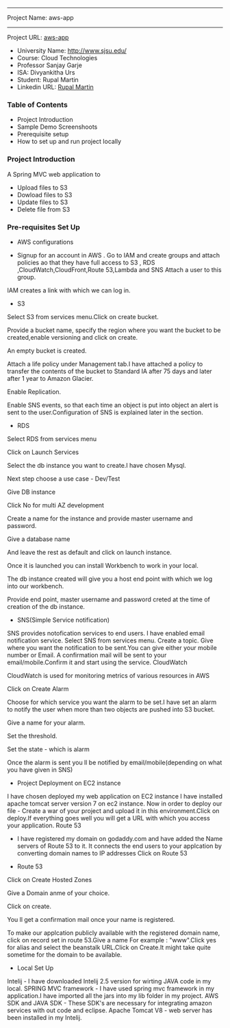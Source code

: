 ******************************
Project Name: aws-app
******************************

Project URL: [aws-app](http://www.rupalmartin.com/AWSApp-1.0-SNAPSHOT)

* University Name: http://www.sjsu.edu/
* Course: Cloud Technologies
* Professor Sanjay Garje
* ISA: Divyankitha Urs
* Student: Rupal Martin 
* Linkedin URL: [Rupal Martin](https://www.linkedin.com/in/rupal-martin-34272272/)

### Table of Contents
* Project Introduction
* Sample Demo Screenshoots
* Prerequisite setup
* How to set up and run project locally

### Project Introduction
A Spring MVC web application to
* Upload files to S3
* Dowload files to S3
* Update files to S3
* Delete file from S3

### Pre-requisites Set Up

* AWS configurations

* Signup for an account in AWS
. Go to IAM and create groups and attach policies ao that they have full access to S3 , RDS ,CloudWatch,CloudFront,Route 53,Lambda and SNS
Attach a user to this group.

IAM creates a link with which we can log in.

* S3

Select S3 from services menu.Click on create bucket.

Provide a bucket name, specify the region where you want the bucket to be created,enable versioning and click on create.

An empty bucket is created.

Attach a life policy under Management tab.I have attached a policy to transfer the contents of the bucket to Standard IA after 75 days and later after 1 year to Amazon Glacier.

Enable Replication.

Enable SNS events, so that each time an object is put into object an alert is sent to the user.Configuration of SNS is explained later in the section.

* RDS

Select RDS from services menu

Click on Launch Services

Select the db instance you want to create.I have chosen Mysql.

Next step choose a use case - Dev/Test

Give DB instance

Click No for multi AZ development

Create a name for the instance and provide master username and password.

Give a database name

And leave the rest as default and click on launch instance.

Once it is launched you can install Workbench to work in your local.

The db instance created will give you a host end point with which we log into our workbench.

Provide end point, master username and password creted at the time of creation of the db instance.

* SNS(Simple Service notification)

SNS provides notofication services to end users.
I have enabled email notification service.
Select SNS from services menu.
Create a topic.
Give where you want the notification to be sent.You can give either your mobile number or Email.
A confirmation mail will be sent to your email/mobile.Confirm it and start using the service.
CloudWatch

CloudWatch is used for monitoring metrics of various resources in AWS

Click on Create Alarm

Choose for which service you want the alarm to be set.I have set an alarm to notify the user when more than two objects are pushed into S3 bucket.

Give a name for your alarm.

Set the threshold.

Set the state - which is alarm

Once the alarm is sent you ll be notified by email/mobile(depending on what you have given in SNS)


* Project Deployment on EC2 instance

I have chosen deployed my web application on EC2 instance
I have installed apache tomcat server  version 7 on ec2 instance.
Now in order to deploy our file - Create a war of your project and upload it in this environment.Click on deploy.If everything goes well you will get a URL with which you access your application.
Route 53

* I have registered my domain on godaddy.com and have added the Name servers of Route 53 to it. It connects the end users to your applcation by converting domain names to IP addresses
Click on Route 53

* Route 53

Click on Create Hosted Zones

Give a Domain anme of your choice.

Click on create.

You ll get a confirmation mail once your name is registered.

To make our applcation publicly available with the registered domain name, click on record set in route 53.Give a name For example : "www".Click yes for alias and select the beanstalk URL.Click on Create.It might take quite sometime for the domain to be available.



* Local Set Up

Intelij - I have downloaded Intelij 2.5 version for wirting JAVA code in my local.
SPRING MVC framework - I have used spring mvc framework in my application.I have imported all the jars into my lib folder in my project.
AWS SDK and JAVA SDK - These SDK's are necessary for integrating amazon services with out code and eclipse.
Apache Tomcat V8 - web server has been installed in my Intelij.




